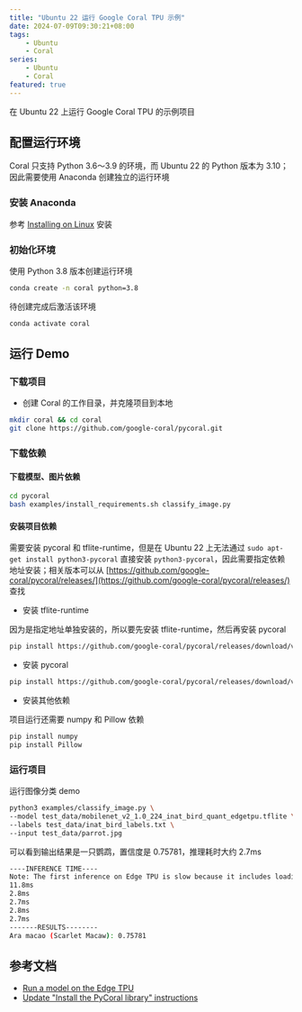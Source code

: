 ```yaml
---
title: "Ubuntu 22 运行 Google Coral TPU 示例"
date: 2024-07-09T09:30:21+08:00
tags: 
    - Ubuntu
    - Coral
series: 
    - Ubuntu
    - Coral
featured: true
---
```


在 Ubuntu 22 上运行 Google Coral TPU 的示例项目

## 配置运行环境

Coral 只支持 Python 3.6～3.9 的环境，而 Ubuntu 22 的 Python 版本为 3.10；因此需要使用 Anaconda 创建独立的运行环境

### 安装 Anaconda 

参考 [Installing on Linux](https://docs.anaconda.com/anaconda/install/linux/) 安装

### 初始化环境 

使用 Python 3.8 版本创建运行环境

```bash
conda create -n coral python=3.8
```

待创建完成后激活该环境

```bash
conda activate coral
```

## 运行 Demo

### 下载项目

- 创建 Coral 的工作目录，并克隆项目到本地

```bash
mkdir coral && cd coral
git clone https://github.com/google-coral/pycoral.git
```

### 下载依赖

#### 下载模型、图片依赖

```bash
cd pycoral
bash examples/install_requirements.sh classify_image.py
```

#### 安装项目依赖

需要安装 pycoral 和 tflite-runtime，但是在 Ubuntu 22 上无法通过 `sudo apt-get install python3-pycoral` 直接安装 `python3-pycoral`，因此需要指定依赖地址安装；相关版本可以从 [https://github.com/google-coral/pycoral/releases/](https://github.com/google-coral/pycoral/releases/) 查找

- 安装 tflite-runtime

因为是指定地址单独安装的，所以要先安装 tflite-runtime，然后再安装 pycoral

```bash
pip install https://github.com/google-coral/pycoral/releases/download/v2.0.0/tflite_runtime-2.5.0.post1-cp38-cp38-linux_x86_64.whl
```

- 安装 pycoral

```bash
pip install https://github.com/google-coral/pycoral/releases/download/v2.0.0/pycoral-2.0.0-cp38-cp38-linux_x86_64.whl
```

- 安装其他依赖

项目运行还需要 numpy 和 Pillow 依赖

```bash
pip install numpy
pip install Pillow
```

### 运行项目

运行图像分类 demo

```bash
python3 examples/classify_image.py \
--model test_data/mobilenet_v2_1.0_224_inat_bird_quant_edgetpu.tflite \
--labels test_data/inat_bird_labels.txt \
--input test_data/parrot.jpg
```

可以看到输出结果是一只鹦鹉，置信度是 0.75781，推理耗时大约 2.7ms

```bash
----INFERENCE TIME----
Note: The first inference on Edge TPU is slow because it includes loading the model into Edge TPU memory.
11.8ms
2.8ms
2.7ms
2.8ms
2.7ms
-------RESULTS--------
Ara macao (Scarlet Macaw): 0.75781
```

## 参考文档

- [Run a model on the Edge TPU](https://coral.ai/docs/m2/get-started/#4-run-a-model-on-the-edge-tpu)
- [Update "Install the PyCoral library" instructions](https://github.com/google-coral/edgetpu/issues/771)